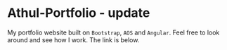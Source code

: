 # Athul-Portfolio - update 
My portfolio website built on `Bootstrap`, `AOS` and `Angular`. Feel free to look around and see how I work. The link is below.

